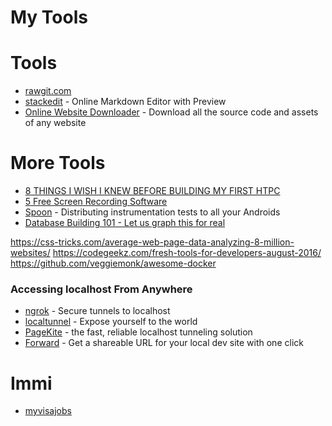 # My Tools


# Tools
* [rawgit.com](https://rawgit.com/)
* [stackedit](https://stackedit.io/) - Online Markdown Editor with Preview
* [Online Website Downloader](https://websitedownloader.io/) - Download all the source code and assets of any website



# More Tools

* [8 THINGS I WISH I KNEW BEFORE BUILDING MY FIRST HTPC](http://mymediaexperience.com/first-htpc-tips/)
* [5 Free Screen Recording Software](http://www.hongkiat.com/blog/win-screen-recording-softwares/)
* [Spoon](http://square.github.io/spoon/) - Distributing instrumentation tests to all your Androids
* [Database Building 101 - Let us graph this for real](https://ayende.com/blog/175041/database-building-101-let-us-graph-this-for-real)


https://css-tricks.com/average-web-page-data-analyzing-8-million-websites/
https://codegeekz.com/fresh-tools-for-developers-august-2016/
https://github.com/veggiemonk/awesome-docker

### Accessing localhost From Anywhere
* [ngrok](https://ngrok.com/) - Secure tunnels to localhost
* [localtunnel](https://localtunnel.github.io/www/) - Expose yourself to the world
* [PageKite](PageKite.net) - the fast, reliable localhost tunneling solution
* [Forward](forwardhq.com) - Get a shareable URL for your local dev site with one click




# Immi
* [myvisajobs](http://www.myvisajobs.com/)

